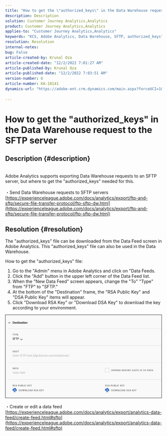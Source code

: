 ```yaml
---
title: "How to get the \"authorized_keys\" in the Data Warehouse request to the SFTP server"
description: Description
solution: Customer Journey Analytics,Analytics
product: Customer Journey Analytics,Analytics
applies-to: "Customer Journey Analytics,Analytics"
keywords: "KCS, Adobe Analytics, Data Warehouse, SFTP, authorized_keys"
resolution: Resolution
internal-notes: 
bug: False
article-created-by: Krunal Oza
article-created-date: "12/2/2022 7:01:27 AM"
article-published-by: Krunal Oza
article-published-date: "12/2/2022 7:03:51 AM"
version-number: 6
article-number: KA-18141
dynamics-url: "https://adobe-ent.crm.dynamics.com/main.aspx?forceUCI=1&pagetype=entityrecord&etn=knowledgearticle&id=2ac0f521-0f72-ed11-9561-6045bd006c82"

---
```

# How to get the "authorized_keys" in the Data Warehouse request to the SFTP server

## Description {#description}

<br>Adobe Analytics supports exporting Data Warehouse requests to an SFTP server, but where to get the "authorized_keys" needed for this.<br><br>
・Send Data Warehouse requests to SFTP servers
[https://experienceleague.adobe.com/docs/analytics/export/ftp-and-sftp/secure-file-transfer-protocol/ftp-sftp-dw.html](https://experienceleague.adobe.com/docs/analytics/export/ftp-and-sftp/secure-file-transfer-protocol/ftp-sftp-dw.html)

## Resolution {#resolution}


The "authorized_keys" file can be downloaded from the Data Feed screen in Adobe Analytics. This "authorized_keys" file can also be used in the Data Warehouse.

How to get the "authorized_keys" file:

1. Go to the "Admin" menu in Adobe Analytics and click on "Data Feeds.
2. Click the "Add" button in the upper left corner of the Data Feed list.
3. When the "New Data Feed" screen appears, change the "To"  "Type" from "FTP" to "SFTP."
4. At the bottom of the "Destination" frame, the "RSA Public Key" and "DSA Public Key" items will appear.
5. Click "Download RSA Key" or "Download DSA Key" to download the key according to your environment.


![](assets/50e37472-899b-ec11-b400-00224805a4ef.png)

・Create or edit a data feed
[https://experienceleague.adobe.com/docs/analytics/export/analytics-data-feed/create-feed.html#sftp](https://experienceleague.adobe.com/docs/analytics/export/analytics-data-feed/create-feed.html#sftp)
